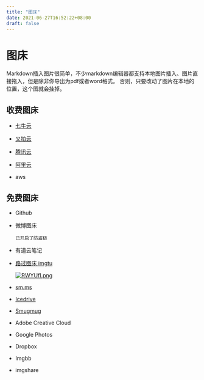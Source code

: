 ```yaml
---
title: "图床"
date: 2021-06-27T16:52:22+08:00
draft: false
---
```


# 图床
Markdown插入图片很简单，不少markdown编辑器都支持本地图片插入、图片直接拖入，但是除非你导出为pdf或者word格式。
否则，只要改动了图片在本地的位置，这个图就会挂掉。
## 收费图床
- [七牛云](https://www.qiniu.com/)

- [又拍云](https://www.upyun.com/)

- [ 腾讯云](https://cloud.tencent.com/)

- [阿里云](https://cn.aliyun.com/)

- aws

## 免费图床

- Github
- 微博图床
	
	  已开启了防盗链
- 有道云笔记
- [路过图床 imgtu](https://imgtu.com/)

  [![RWYUfI.png](https://z3.ax1x.com/2021/07/04/RWYUfI.png)](https://imgtu.com/i/RWYUfI)

- [sm.ms](https://sm.ms/)
- [Icedrive](https://icedrive.net/)
- [Smugmug](https://www.smugmug.com/)
- Adobe Creative Cloud
- Google Photos
- Dropbox
- Imgbb
- imgshare

